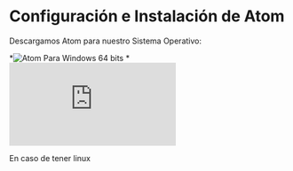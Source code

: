 # Configuración e Instalación de Atom

Descargamos Atom para nuestro Sistema Operativo:

*![Atom Para Windows 64 bits](https://atom.io/download/windows_x64)
*![Atom para Mac](https://github.com/atom/atom/releases/download/v1.14.3/AtomSetup-x64.msi)

En caso de tener linux 

